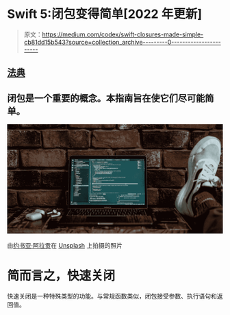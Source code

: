 # Swift 5:闭包变得简单[2022 年更新]

> 原文：<https://medium.com/codex/swift-closures-made-simple-cb81dd15b543?source=collection_archive---------0----------------------->

## [法典](http://medium.com/codex)

## 闭包是一个重要的概念。本指南旨在使它们尽可能简单。

![](img/a1ff65e8bb9d4a2c94c15bd8f9a942de.png)

由[约书亚·阿拉贡](https://unsplash.com/@goshua13?utm_source=medium&utm_medium=referral)在 [Unsplash](https://unsplash.com?utm_source=medium&utm_medium=referral) 上拍摄的照片

# 简而言之，快速关闭

快速关闭是一种特殊类型的功能。与常规函数类似，闭包接受参数、执行语句和返回值。